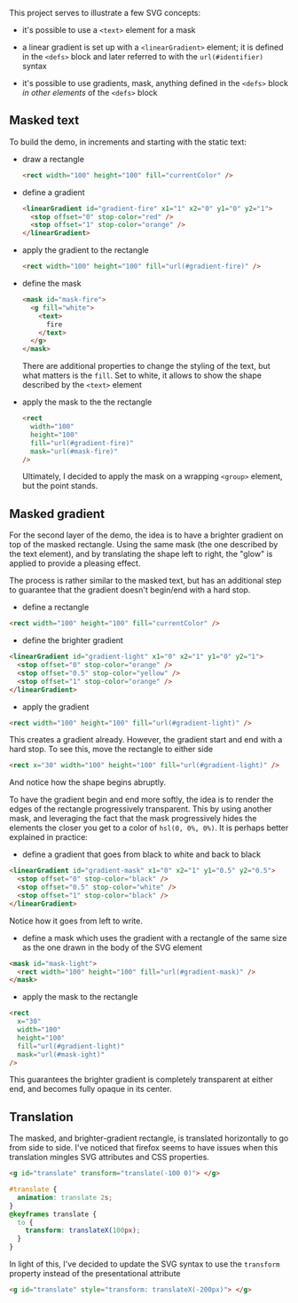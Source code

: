 This project serves to illustrate a few SVG concepts:

- it's possible to use a `<text>` element for a mask

- a linear gradient is set up with a `<linearGradient>` element; it is defined in the `<defs>` block and later referred to with the `url(#identifier)` syntax

- it's possible to use gradients, mask, anything defined in the `<defs>` block _in other elements_ of the `<defs>` block

## Masked text

To build the demo, in increments and starting with the static text:

- draw a rectangle

  ```html
  <rect width="100" height="100" fill="currentColor" />
  ```

- define a gradient

  ```html
  <linearGradient id="gradient-fire" x1="1" x2="0" y1="0" y2="1">
    <stop offset="0" stop-color="red" />
    <stop offset="1" stop-color="orange" />
  </linearGradient>
  ```

- apply the gradient to the rectangle

  ```html
  <rect width="100" height="100" fill="url(#gradient-fire)" />
  ```

- define the mask

  ```html
  <mask id="mask-fire">
    <g fill="white">
      <text>
        fire
      </text>
    </g>
  </mask>
  ```

  There are additional properties to change the styling of the text, but what matters is the `fill`. Set to white, it allows to show the shape described by the `<text>` element

- apply the mask to the the rectangle

  ```html
  <rect
    width="100"
    height="100"
    fill="url(#gradient-fire)"
    mask="url(#mask-fire)"
  />
  ```

  Ultimately, I decided to apply the mask on a wrapping `<group>` element, but the point stands.

## Masked gradient

For the second layer of the demo, the idea is to have a brighter gradient on top of the masked rectangle. Using the same mask (the one described by the text element), and by translating the shape left to right, the "glow" is applied to provide a pleasing effect.

The process is rather similar to the masked text, but has an additional step to guarantee that the gradient doesn't begin/end with a hard stop.

- define a rectangle

```html
<rect width="100" height="100" fill="currentColor" />
```

- define the brighter gradient

```html
<linearGradient id="gradient-light" x1="0" x2="1" y1="0" y2="1">
  <stop offset="0" stop-color="orange" />
  <stop offset="0.5" stop-color="yellow" />
  <stop offset="1" stop-color="orange" />
</linearGradient>
```

- apply the gradient

```html
<rect width="100" height="100" fill="url(#gradient-light)" />
```

This creates a gradient already. However, the gradient start and end with a hard stop. To see this, move the rectangle to either side

```html
<rect x="30" width="100" height="100" fill="url(#gradient-light)" />
```

And notice how the shape begins abruptly.

To have the gradient begin and end more softly, the idea is to render the edges of the rectangle progressively transparent. This by using another mask, and leveraging the fact that the mask progressively hides the elements the closer you get to a color of `hsl(0, 0%, 0%)`. It is perhaps better explained in practice:

- define a gradient that goes from black to white and back to black

```html
<linearGradient id="gradient-mask" x1="0" x2="1" y1="0.5" y2="0.5">
  <stop offset="0" stop-color="black" />
  <stop offset="0.5" stop-color="white" />
  <stop offset="1" stop-color="black" />
</linearGradient>
```

Notice how it goes from left to write.

- define a mask which uses the gradient with a rectangle of the same size as the one drawn in the body of the SVG element

```html
<mask id="mask-light">
  <rect width="100" height="100" fill="url(#gradient-mask)" />
</mask>
```

- apply the mask to the rectangle

```html
<rect
  x="30"
  width="100"
  height="100"
  fill="url(#gradient-light)"
  mask="url(#mask-ight)"
/>
```

This guarantees the brighter gradient is completely transparent at either end, and becomes fully opaque in its center.

## Translation

The masked, and brighter-gradient rectangle, is translated horizontally to go from side to side. I've noticed that firefox seems to have issues when this translation mingles SVG attributes and CSS properties.

```html
<g id="translate" transform="translate(-100 0)"> </g>
```

```css
#translate {
  animation: translate 2s;
}
@keyframes translate {
  to {
    transform: translateX(100px);
  }
}
```

In light of this, I've decided to update the SVG syntax to use the `transform` property instead of the presentational attribute

```html
<g id="translate" style="transform: translateX(-200px)"> </g>
```

